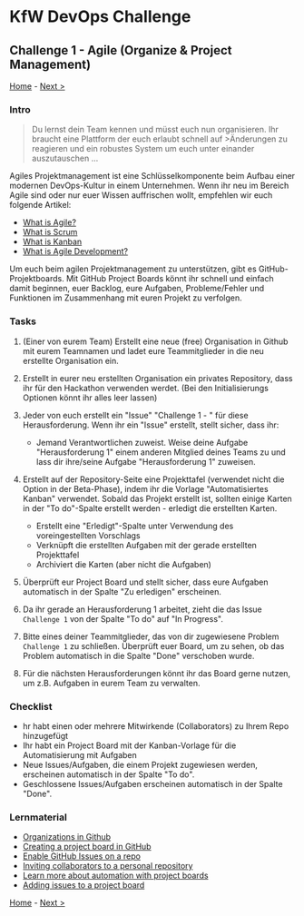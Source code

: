 # KfW DevOps Challenge

## Challenge 1 - Agile (Organize & Project Management)

[Home](../../README.md) - [Next >](../challenge02/README.md)

### Intro

>Du lernst dein Team kennen und müsst euch nun organisieren. Ihr braucht eine Plattform der euch erlaubt schnell auf >Änderungen zu reagieren und ein robustes System um euch unter einander auszutauschen ... 

Agiles Projektmanagement ist eine Schlüsselkomponente beim Aufbau einer modernen DevOps-Kultur in einem Unternehmen. Wenn ihr neu im Bereich Agile sind oder nur euer Wissen auffrischen wollt, empfehlen wir euch folgende Artikel:

- [What is Agile?](https://docs.microsoft.com/en-us/azure/devops/learn/agile/what-is-agile)
- [What is Scrum](https://docs.microsoft.com/en-us/azure/devops/learn/agile/what-is-scrum)
- [What is Kanban](https://docs.microsoft.com/en-us/azure/devops/learn/agile/what-is-kanban)
- [What is Agile Development?](https://docs.microsoft.com/en-us/azure/devops/learn/agile/what-is-agile-development)

Um euch beim agilen Projektmanagement zu unterstützen, gibt es GitHub-Projektboards. Mit GitHub Project Boards könnt ihr schnell und einfach damit beginnen, euer Backlog, eure Aufgaben, Probleme/Fehler und Funktionen im Zusammenhang mit euren Projekt zu verfolgen.

### Tasks

1. (Einer von eurem Team) Erstellt eine neue (free) Organisation in Github mit eurem Teamnamen und ladet eure Teammitglieder in die neu erstellte Organisation ein.

2. Erstellt in eurer neu erstellten Organisation ein privates Repository, dass ihr für den Hackathon verwenden werdet. (Bei den Initialisierungs Optionen könnt ihr alles leer lassen)

3. Jeder von euch erstellt ein "Issue" "Challenge 1 - <dein Benutzername>" für diese Herausforderung. Wenn ihr ein "Issue" erstellt, stellt sicher, dass ihr:
    - Jemand Verantwortlichen zuweist. Weise deine Aufgabe "Herausforderung 1" einem anderen Mitglied deines Teams zu und lass dir ihre/seine Aufgabe "Herausforderung 1" zuweisen.

4. Erstellt auf der Repository-Seite eine Projekttafel (verwendet nicht die Option in der Beta-Phase), indem ihr die Vorlage "Automatisiertes Kanban" verwendet. Sobald das Projekt erstellt ist, sollten einige Karten in der "To do"-Spalte erstellt werden - erledigt die erstellten Karten.
   - Erstellt eine "Erledigt"-Spalte unter Verwendung des voreingestellten Vorschlags
   - Verknüpft die erstellten Aufgaben mit der gerade erstellten Projekttafel
   - Archiviert die Karten (aber nicht die Aufgaben)

5. Überprüft eur Project Board und stellt sicher, dass eure Aufgaben automatisch in der Spalte "Zu erledigen" erscheinen.

6. Da ihr gerade an Herausforderung 1 arbeitet, zieht die das Issue `Challenge 1` von der Spalte "To do" auf "In Progress".

7. Bitte eines deiner Teammitglieder, das von dir zugewiesene Problem `Challenge 1` zu schließen. Überprüft euer Board, um zu sehen, ob das Problem automatisch in die Spalte "Done" verschoben wurde. 

8. Für die nächsten Herausforderungen könnt ihr das Board gerne nutzen, um z.B. Aufgaben in eurem Team zu verwalten.
   
### Checklist

- hr habt einen oder mehrere Mitwirkende (Collaborators) zu Ihrem Repo hinzugefügt
- Ihr habt ein Project Board mit der Kanban-Vorlage für die Automatisierung mit Aufgaben
- Neue Issues/Aufgaben, die einem Projekt zugewiesen werden, erscheinen automatisch in der Spalte "To do".
- Geschlossene Issues/Aufgaben erscheinen automatisch in der Spalte "Done".

### Lernmaterial

- [Organizations in Github](https://docs.github.com/en/organizations/collaborating-with-groups-in-organizations/about-organizations)
- [Creating a project board in GitHub](https://docs.github.com/en/free-pro-team@latest/github/managing-your-work-on-github/creating-a-project-board)
- [Enable GitHub Issues on a repo](https://docs.github.com/en/free-pro-team@latest/github/managing-your-work-on-github/disabling-issues)
- [Inviting collaborators to a personal repository](https://docs.github.com/en/free-pro-team@latest/github/setting-up-and-managing-your-github-user-account/inviting-collaborators-to-a-personal-repository)
- [Learn more about automation with project boards](https://docs.github.com/en/free-pro-team@latest/github/managing-your-work-on-github/configuring-automation-for-project-boards)
- [Adding issues to a project board](https://docs.github.com/en/free-pro-team@latest/github/managing-your-work-on-github/adding-issues-and-pull-requests-to-a-project-board#adding-issues-and-pull-requests-to-a-project-board-from-the-sidebar)



[Home](../../README.md) - [Next >](../challenge02/README.md)